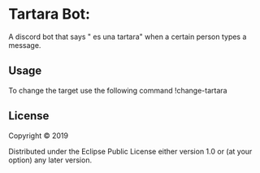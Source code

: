 # Tartara Bot: 

A discord bot that says "<target> es una tartara" when a certain person types a message.

## Usage

To change the target use the following command
!change-tartara <username> <name> 

## License

Copyright © 2019 

Distributed under the Eclipse Public License either version 1.0 or (at
your option) any later version.
